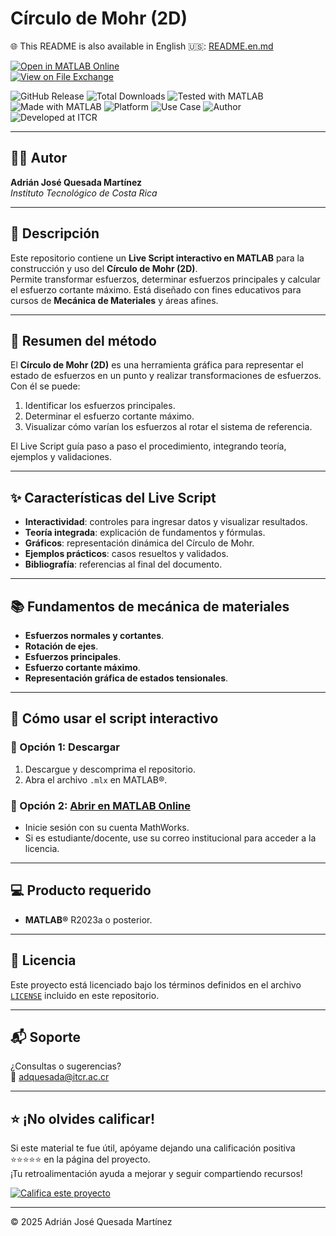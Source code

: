 # Círculo de Mohr (2D)

🌐 This README is also available in English 🇺🇸: [README.en.md](README.en.md)

[![Open in MATLAB Online](https://www.mathworks.com/images/responsive/global/open-in-matlab-online.svg)](https://matlab.mathworks.com/open/github/v1?repo=adriancrc/Circulo-de-Mohr)  
[![View on File Exchange](https://www.mathworks.com/matlabcentral/images/matlab-file-exchange.svg)](https://la.mathworks.com/matlabcentral/fileexchange/)  

![GitHub Release](https://img.shields.io/github/v/release/adriancrc/Circulo-de-Mohr)
![Total Downloads](https://img.shields.io/github/downloads/adriancrc/Circulo-de-Mohr/total)
![Tested with MATLAB](https://img.shields.io/endpoint?url=https%3A%2F%2Fraw.githubusercontent.com%2Fadriancrc%2FCirculo-de-Mohr%2Fmain%2Freport%2Fbadge%2Ftested_with.json)
![Made with MATLAB](https://img.shields.io/badge/Made%20with-MATLAB-blue)
![Platform](https://img.shields.io/badge/Platform-Windows%20%7C%20macOS%20%7C%20Linux-lightgrey)
![Use Case](https://img.shields.io/badge/Use-Educational-success)
![Author](https://img.shields.io/badge/Author-Adrián%20Quesada%20Martínez-blueviolet)
![Developed at ITCR](https://img.shields.io/badge/Developed%20at-ITCR-blue)

---

## 👨‍💻 Autor
**Adrián José Quesada Martínez**  
*Instituto Tecnológico de Costa Rica*

---

## 📘 Descripción

Este repositorio contiene un **Live Script interactivo en MATLAB** para la construcción y uso del **Círculo de Mohr (2D)**.  
Permite transformar esfuerzos, determinar esfuerzos principales y calcular el esfuerzo cortante máximo. Está diseñado con fines educativos para cursos de **Mecánica de Materiales** y áreas afines.

---

## 🧠 Resumen del método

El **Círculo de Mohr (2D)** es una herramienta gráfica para representar el estado de esfuerzos en un punto y realizar transformaciones de esfuerzos. Con él se puede:

1. Identificar los esfuerzos principales.
2. Determinar el esfuerzo cortante máximo.
3. Visualizar cómo varían los esfuerzos al rotar el sistema de referencia.

El Live Script guía paso a paso el procedimiento, integrando teoría, ejemplos y validaciones.

---

## ✨ Características del Live Script

- **Interactividad**: controles para ingresar datos y visualizar resultados.
- **Teoría integrada**: explicación de fundamentos y fórmulas.
- **Gráficos**: representación dinámica del Círculo de Mohr.
- **Ejemplos prácticos**: casos resueltos y validados.
- **Bibliografía**: referencias al final del documento.

---

## 📚 Fundamentos de mecánica de materiales

- **Esfuerzos normales y cortantes**.
- **Rotación de ejes**.
- **Esfuerzos principales**.
- **Esfuerzo cortante máximo**.
- **Representación gráfica de estados tensionales**.

---

## 🚀 Cómo usar el script interactivo

### 🔹 Opción 1: Descargar

1. Descargue y descomprima el repositorio.
2. Abra el archivo `.mlx` en MATLAB®.

### 🔹 Opción 2: [Abrir en MATLAB Online](https://matlab.mathworks.com/open/github/v1?repo=adriancrc/Circulo-de-Mohr)

- Inicie sesión con su cuenta MathWorks.
- Si es estudiante/docente, use su correo institucional para acceder a la licencia.

---

## 💻 Producto requerido

- **MATLAB®** R2023a o posterior.

---

## 📄 Licencia

Este proyecto está licenciado bajo los términos definidos en el archivo [`LICENSE`](LICENSE) incluido en este repositorio.

---

## 📬 Soporte

¿Consultas o sugerencias?  
📧 [adquesada@itcr.ac.cr](mailto:adquesada@itcr.ac.cr)

---

## ⭐ ¡No olvides calificar!

Si este material te fue útil, apóyame dejando una calificación positiva ⭐⭐⭐⭐⭐ en la página del proyecto.  
¡Tu retroalimentación ayuda a mejorar y seguir compartiendo recursos!

[![Califica este proyecto](https://img.shields.io/badge/★★★★★-Califica%20en%20File%20Exchange-blueviolet?style=for-the-badge)](https://la.mathworks.com/matlabcentral/fileexchange/181775-circulo-de-mohr)

---


© 2025 Adrián José Quesada Martínez
